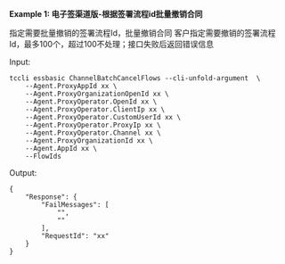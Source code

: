 **Example 1: 电子签渠道版-根据签署流程id批量撤销合同**

指定需要批量撤销的签署流程Id，批量撤销合同
客户指定需要撤销的签署流程Id，最多100个，超过100不处理；接口失败后返回错误信息

Input: 

```
tccli essbasic ChannelBatchCancelFlows --cli-unfold-argument  \
    --Agent.ProxyAppId xx \
    --Agent.ProxyOrganizationOpenId xx \
    --Agent.ProxyOperator.OpenId xx \
    --Agent.ProxyOperator.ClientIp xx \
    --Agent.ProxyOperator.CustomUserId xx \
    --Agent.ProxyOperator.ProxyIp xx \
    --Agent.ProxyOperator.Channel xx \
    --Agent.ProxyOrganizationId xx \
    --Agent.AppId xx \
    --FlowIds 
```

Output: 
```
{
    "Response": {
        "FailMessages": [
            "",
            ""
        ],
        "RequestId": "xx"
    }
}
```

